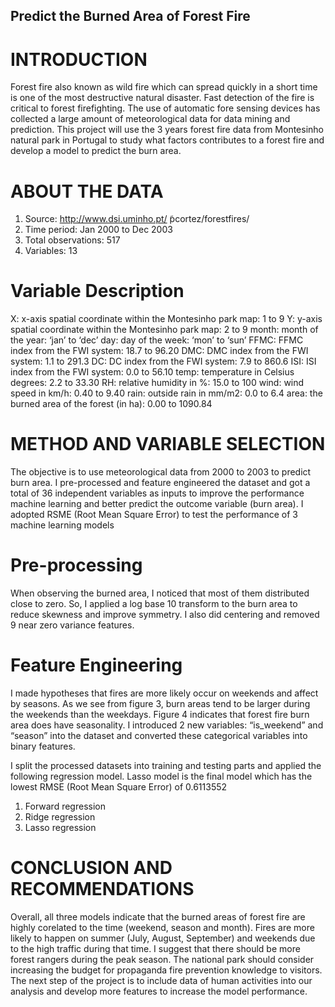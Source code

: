 ## Predict the Burned Area of Forest Fire

# INTRODUCTION

Forest fire also known as wild fire which can spread quickly in a short time is one of the most destructive natural disaster. Fast detection of the fire is critical to forest firefighting. The use of automatic fore sensing devices has collected a large amount of meteorological data for data mining and prediction. This project will use the 3 years forest fire data from Montesinho natural park in Portugal to study what factors contributes to a forest fire and develop a model to predict the burn area. 

# ABOUT THE DATA

1.	Source: http://www.dsi.uminho.pt/ ̃pcortez/forestfires/
2.	Time period: Jan 2000 to Dec 2003
3.	Total observations: 517
4.	Variables: 13

# Variable	Description

X: x-axis spatial coordinate within the Montesinho park map: 1 to 9
Y: y-axis spatial coordinate within the Montesinho park map: 2 to 9
month: month of the year: ‘jan’ to ‘dec’
day: day of the week: ‘mon’ to ‘sun’
FFMC: FFMC index from the FWI system: 18.7 to 96.20
DMC: DMC index from the FWI system: 1.1 to 291.3
DC: DC index from the FWI system: 7.9 to 860.6
ISI: ISI index from the FWI system: 0.0 to 56.10
temp: temperature in Celsius degrees: 2.2 to 33.30
RH: relative humidity in %: 15.0 to 100
wind: wind speed in km/h: 0.40 to 9.40
rain: outside rain in mm/m2: 0.0 to 6.4
area: the burned area of the forest (in ha): 0.00 to 1090.84

# METHOD AND VARIABLE SELECTION

The objective is to use meteorological data from 2000 to 2003 to predict burn area. I pre-processed and feature engineered the dataset and got a total of 36 independent variables as inputs to improve the performance machine learning and better predict the outcome variable (burn area).  I adopted RSME (Root Mean Square Error) to test the performance of 3 machine learning models

# Pre-processing

When observing the burned area, I noticed that most of them distributed close to zero. So, I applied a log base 10 transform to the burn area to reduce skewness and improve symmetry. I also did centering and removed 9 near zero variance features. 

# Feature Engineering

I made hypotheses that fires are more likely occur on weekends and affect by seasons.  As we see from figure 3, burn areas tend to be larger during the weekends than the weekdays. Figure 4 indicates that forest fire burn area does have seasonality. I introduced 2 new variables: “is_weekend” and “season” into the dataset and converted these categorical variables into binary features. 

I split the processed datasets into training and testing parts and applied the following regression model. Lasso model is the final model which has the lowest RMSE (Root Mean Square Error) of 0.6113552
1.	Forward regression
2.	Ridge regression
3.	Lasso regression

# CONCLUSION AND RECOMMENDATIONS

Overall, all three models indicate that the burned areas of forest fire are highly corelated to the time (weekend, season and month). Fires are more likely to happen on summer (July, August, September) and weekends due to the high traffic during that time. I suggest that there should be more forest rangers during the peak season. The national park should consider increasing the budget for propaganda fire prevention knowledge to visitors. The next step of the project is to include data of human activities into our analysis and develop more features to increase the model performance.  

